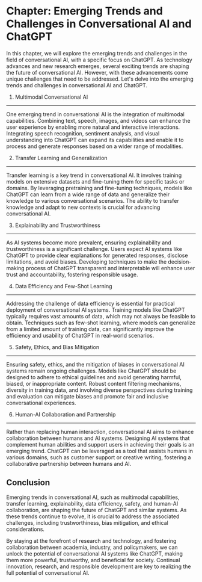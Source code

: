 Chapter: Emerging Trends and Challenges in Conversational AI and ChatGPT
========================================================================

In this chapter, we will explore the emerging trends and challenges in the field of conversational AI, with a specific focus on ChatGPT. As technology advances and new research emerges, several exciting trends are shaping the future of conversational AI. However, with these advancements come unique challenges that need to be addressed. Let's delve into the emerging trends and challenges in conversational AI and ChatGPT.

1. Multimodal Conversational AI
-------------------------------

One emerging trend in conversational AI is the integration of multimodal capabilities. Combining text, speech, images, and videos can enhance the user experience by enabling more natural and interactive interactions. Integrating speech recognition, sentiment analysis, and visual understanding into ChatGPT can expand its capabilities and enable it to process and generate responses based on a wider range of modalities.

2. Transfer Learning and Generalization
---------------------------------------

Transfer learning is a key trend in conversational AI. It involves training models on extensive datasets and fine-tuning them for specific tasks or domains. By leveraging pretraining and fine-tuning techniques, models like ChatGPT can learn from a wide range of data and generalize their knowledge to various conversational scenarios. The ability to transfer knowledge and adapt to new contexts is crucial for advancing conversational AI.

3. Explainability and Trustworthiness
-------------------------------------

As AI systems become more prevalent, ensuring explainability and trustworthiness is a significant challenge. Users expect AI systems like ChatGPT to provide clear explanations for generated responses, disclose limitations, and avoid biases. Developing techniques to make the decision-making process of ChatGPT transparent and interpretable will enhance user trust and accountability, fostering responsible usage.

4. Data Efficiency and Few-Shot Learning
----------------------------------------

Addressing the challenge of data efficiency is essential for practical deployment of conversational AI systems. Training models like ChatGPT typically requires vast amounts of data, which may not always be feasible to obtain. Techniques such as few-shot learning, where models can generalize from a limited amount of training data, can significantly improve the efficiency and usability of ChatGPT in real-world scenarios.

5. Safety, Ethics, and Bias Mitigation
--------------------------------------

Ensuring safety, ethics, and the mitigation of biases in conversational AI systems remain ongoing challenges. Models like ChatGPT should be designed to adhere to ethical guidelines and avoid generating harmful, biased, or inappropriate content. Robust content filtering mechanisms, diversity in training data, and involving diverse perspectives during training and evaluation can mitigate biases and promote fair and inclusive conversational experiences.

6. Human-AI Collaboration and Partnership
-----------------------------------------

Rather than replacing human interaction, conversational AI aims to enhance collaboration between humans and AI systems. Designing AI systems that complement human abilities and support users in achieving their goals is an emerging trend. ChatGPT can be leveraged as a tool that assists humans in various domains, such as customer support or creative writing, fostering a collaborative partnership between humans and AI.

Conclusion
----------

Emerging trends in conversational AI, such as multimodal capabilities, transfer learning, explainability, data efficiency, safety, and human-AI collaboration, are shaping the future of ChatGPT and similar systems. As these trends continue to evolve, it is crucial to address the associated challenges, including trustworthiness, bias mitigation, and ethical considerations.

By staying at the forefront of research and technology, and fostering collaboration between academia, industry, and policymakers, we can unlock the potential of conversational AI systems like ChatGPT, making them more powerful, trustworthy, and beneficial for society. Continual innovation, research, and responsible development are key to realizing the full potential of conversational AI.
